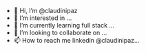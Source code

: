 - 👋 Hi, I’m @claudinipaz
- 👀 I’m interested in ...
- 🌱 I’m currently learning full stack ...
- 💞️ I’m looking to collaborate on ...
- 📫 How to reach me linkedin @claudinipaz...

<!---
claudinipaz/claudinipaz is a ✨ special ✨ repository because its `README.md` (this file) appears on your GitHub profile.
You can click the Preview link to take a look at your changes.
--->
